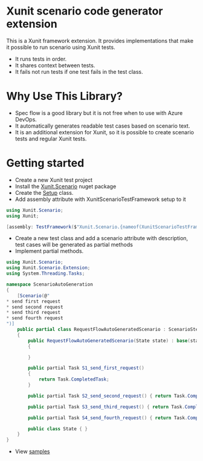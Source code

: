 # Xunit scenario code generator extension
This is a Xunit framework extension. It provides implementations that make it possible to run scenario using Xunit tests.
* It runs tests in order. 
* It shares context between tests.
* It fails not run tests if one test fails in the test class. 

# Why Use This Library?
* Spec flow is a good library but it is not free when to use with Azure DevOps.
* It automatically generates readable test cases based on scenario text.
* It is an additional extension for Xunit, so it is possible to create scenario tests and regular Xunit tests.

# Getting started
* Create a new Xunit test project
* Install the [Xunit.Scenario](https://www.nuget.org/packages/Xunit.Scenario/) nuget package
* Create the [Setup](https://github.com/khdevnet/xunit-scenario/blob/main/Xunit.Scenario.Examples/Setup.cs) class.
* Add assembly attribute with XunitScenarioTestFramework setup to it
```csharp
using Xunit.Scenario;
using Xunit;

[assembly: TestFramework($"Xunit.Scenario.{nameof(XunitScenarioTestFramework)}", "Xunit.Scenario")]
```
* Create a new test class and add a scenario attribute with description, test cases will be generated as partial methods
* Implement partial methods.
```csharp
using Xunit.Scenario;
using Xunit.Scenario.Extension;
using System.Threading.Tasks;

namespace ScenarioAutoGeneration
{
    [Scenario(@"
* send first request
* send second request
* send third request
* send fourth request
")]
    public partial class RequestFlowAutoGeneratedScenario : ScenarioSteps<RequestFlowAutoGeneratedScenario.State>
    {
        public RequestFlowAutoGeneratedScenario(State state) : base(state)
        {

        }

        public partial Task S1_send_first_request()
        {
            return Task.CompletedTask;
        }

        public partial Task S2_send_second_request() { return Task.CompletedTask; }

        public partial Task S3_send_third_request() { return Task.CompletedTask; }

        public partial Task S4_send_fourth_request() { return Task.CompletedTask; }

        public class State { }
    }
}

```
* View [samples](https://github.com/khdevnet/xunit-scenario/tree/main/Xunit.Scenario.Examples)
